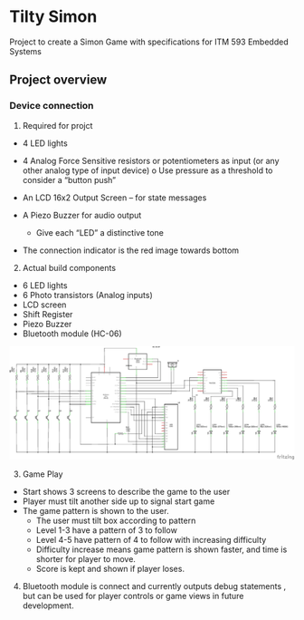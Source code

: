 # Tilty Simon
Project to create a Simon Game with specifications for ITM 593 Embedded Systems

## Project overview
### Device connection
1. Required for projct 
- 4 LED lights
- 4 Analog Force Sensitive resistors or potentiometers as input (or any other analog type of input
device)
o Use pressure as a threshold to consider a “button push”
- An LCD 16x2 Output Screen – for state messages
- A Piezo Buzzer for audio output
  - Give each “LED” a distinctive tone

- The connection indicator is the red image towards bottom


2. Actual build components
- 6 LED lights
- 6 Photo transistors (Analog inputs)
- LCD screen
- Shift Register
- Piezo Buzzer
- Bluetooth module (HC-06)

![Scheme](images/SimonTiltLight_schem.png "Schemeatic")

3. Game Play
- Start shows 3 screens to describe the game to the user
- Player must tilt another side up to signal start game
- The game pattern is shown to the user.
    - The user must tilt box according to pattern
    - Level 1-3 have a pattern of 3 to follow
    - Level 4-5 have pattern of 4 to follow with increasing difficulty
    - Difficulty increase means game pattern is shown faster, and time is shorter for player to move.
    - Score is kept and shown if player loses. 

4. Bluetooth module is connect and currently outputs debug statements , but can be used for player controls or game views in future development. 